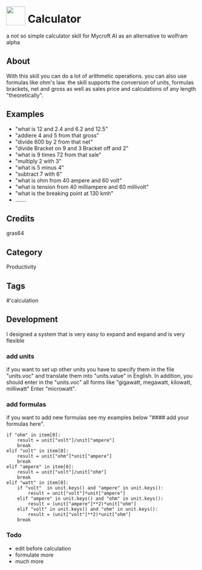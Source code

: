 # <img src='https://raw.githack.com/FortAwesome/Font-Awesome/master/svgs/solid/calculator.svg' card_color='#000000' width='50' height='50' style='vertical-align:bottom'/> Calculator
a not so simple calculator skill for Mycroft AI as an alternative to wolfram alpha

## About
With this skill you can do a lot of arithmetic operations. you can also use formulas like ohm's law. the skill supports the conversion of units, formulas brackets, net and gross as well as sales price and calculations of any length "theoretically".

## Examples
* "what is 12 and 2.4 and 6.2 and 12.5"
* "addiere 4 and 5 from that gross" 
* "divide 600 by 2 from that net"
* "divide Bracket on 9 and 3 Bracket off and 2"
* "what is 9 times 72 from that sale"
* "multiply 2 with 3"
* "what is 5 minus 4"
* "subtract 7 with 6"
* "what is ohm from 40 ampere and 60 volt"
* "what is tension from 40 milliampere and 60 millivolt"
* "what is the breaking point at 130 kmh"
* ....... 

## Credits
gras64

## Category
Productivity

## Tags
#'calculation

## Development
I designed a system that is very easy to expand and expand and is very flexible

### add units
if you want to set up other units you have to specify them in the file "units.voc" and translate them into "units.value" in English. In addition, you should enter in the "units.voc" all forms like "gigawatt, megawatt, kilowatt, milliwatt" Enter "microwatt".

### add formulas
if you want to add new formulas see my examples below "#### add your formulas here".

    if "ohm" in item[0]:
        result = unit["volt"]/unit["ampere"]
        break
    elif "volt" in item[0]:
        result = unit["ohm"]*unit["ampere"]
        break
    elif "ampere" in item[0]:
        result = unit["volt"]/unit["ohm"]
        break
    elif "watt" in item[0]:
        if "volt"  in unit.keys() and "ampere" in unit.keys():
            result = unit["volt"]*unit["ampere"]
        elif "ampere" in unit.keys() and "ohm" in unit.keys():
            result = (unit["ampere"]**2)*unit["ohm"]
        elif "volt" in unit.keys() and "ohm" in unit.keys():
            result = (unit["volt"]**2)*unit["ohm"]
        break

### Todo
* edit before calculation
* formulate more
* much more
